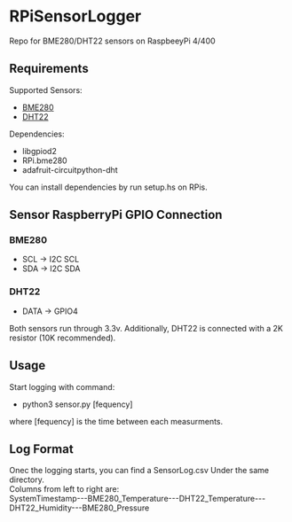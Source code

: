 # RPiSensorLogger
Repo for BME280/DHT22 sensors on RaspbeeyPi 4/400

## Requirements
Supported Sensors:
- [BME280](https://www.amazon.com/Barometric-Pressure-Atmospheric-Temperature-Navigation/dp/B09NPSNKHL/ref=sr_1_1_sspa?crid=1SGYFYXPALE8S&keywords=bme280&qid=1652660050&sprefix=bme280%2Caps%2C121&sr=8-1-spons&psc=1&smid=A39EXQOYLJ6M4Z&spLa=ZW5jcnlwdGVkUXVhbGlmaWVyPUFWSlhCRVBGRTdXQzMmZW5jcnlwdGVkSWQ9QTA2MDY1NTQyVVFDUlRDMlhLVUlZJmVuY3J5cHRlZEFkSWQ9QTAzOTU3NDAzN0pHMkE1Vk1WRENLJndpZGdldE5hbWU9c3BfYXRmJmFjdGlvbj1jbGlja1JlZGlyZWN0JmRvTm90TG9nQ2xpY2s9dHJ1ZQ==)
- [DHT22](https://www.amazon.com/Digital-Temperature-Humidity-Arduino-Replace/dp/B07XBVR532/ref=sr_1_1_sspa?keywords=dht22&qid=1652660255&sprefix=DHT%2Caps%2C129&sr=8-1-spons&psc=1&spLa=ZW5jcnlwdGVkUXVhbGlmaWVyPUEzM1pQRzdJREJFQkNWJmVuY3J5cHRlZElkPUEwNjM1NDUxMzJHNVQ0VElKMklZWCZlbmNyeXB0ZWRBZElkPUEwMDY2OTI3RDdEMkhSMEhJM1UxJndpZGdldE5hbWU9c3BfYXRmJmFjdGlvbj1jbGlja1JlZGlyZWN0JmRvTm90TG9nQ2xpY2s9dHJ1ZQ==)

Dependencies:
- libgpiod2
- RPi.bme280
- adafruit-circuitpython-dht

You can install dependencies by run setup.hs on RPis.


## Sensor RaspberryPi GPIO Connection
### BME280
- SCL -> I2C SCL
- SDA -> I2C SDA
### DHT22
- DATA -> GPIO4

Both sensors run through 3.3v. Additionally, DHT22 is connected with a 2K resistor (10K recommended).

## Usage

Start logging with command:
- python3 sensor.py [fequency]

where [fequency] is the time between each measurments.


## Log Format

Onec the logging starts, you can find a SensorLog.csv Under the same directory.<br>
Columns from left to right are:<br>
SystemTimestamp---BME280_Temperature---DHT22_Temperature---DHT22_Humidity---BME280_Pressure



   
